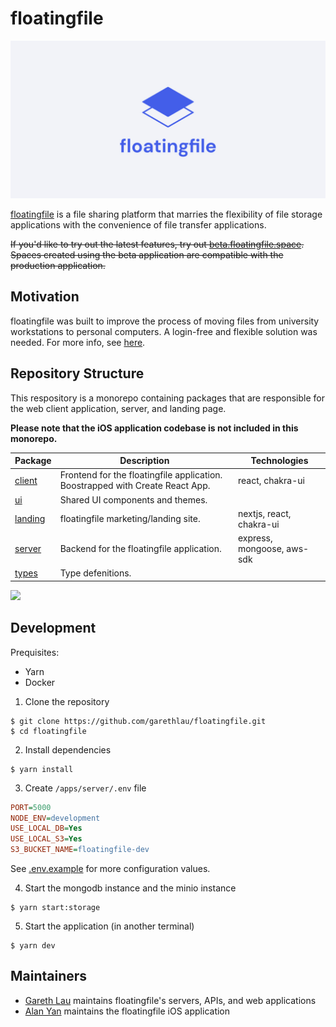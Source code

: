 # floatingfile

![](/.github/assets/banner-white-1200x600.jpg)

[floatingfile](https://floatingfile.space) is a file sharing platform that marries the flexibility of file storage applications with the convenience of file transfer applications.

~~If you'd like to try out the latest features, try out [beta.floatingfile.space](https://beta.floatingfile.space). Spaces created using the beta application are compatible with the production application.~~

## Motivation

floatingfile was built to improve the process of moving files from university workstations to personal computers. A login-free and flexible solution was needed. For more info, see [here](https://floatingfile.space/faq?active=5).

## Repository Structure

This respository is a monorepo containing packages that are responsible for the web client application, server, and landing page.

**Please note that the iOS application codebase is not included in this monorepo.**

| Package                  | Description                                                                   | Technologies               |
| ------------------------ | ----------------------------------------------------------------------------- | -------------------------- |
| [client](/apps/client/)  | Frontend for the floatingfile application. Boostrapped with Create React App. | react, chakra-ui           |
| [ui](/packages/ui)       | Shared UI components and themes.                                              |                            |
| [landing](/apps/landing) | floatingfile marketing/landing site.                                          | nextjs, react, chakra-ui   |
| [server](/apps/server)   | Backend for the floatingfile application.                                     | express, mongoose, aws-sdk |
| [types](/packages/types) | Type defenitions.                                                             |                            |

![](/docs/floatingfile-endpoint-access.svg)

## Development

Prequisites:

- Yarn
- Docker

1. Clone the repository

```
$ git clone https://github.com/garethlau/floatingfile.git
$ cd floatingfile
```

2. Install dependencies

```
$ yarn install
```

3. Create `/apps/server/.env` file

```ini
PORT=5000
NODE_ENV=development
USE_LOCAL_DB=Yes
USE_LOCAL_S3=Yes
S3_BUCKET_NAME=floatingfile-dev
```

See [.env.example](/apps/server/.env.example) for more configuration values.

4. Start the mongodb instance and the minio instance

```
$ yarn start:storage
```

5. Start the application (in another terminal)

```
$ yarn dev
```

## Maintainers

- [Gareth Lau](http://garethlau.me/) maintains floatingfile's servers, APIs, and web applications
- [Alan Yan](https://alanyan.ca) maintains the floatingfile iOS application

